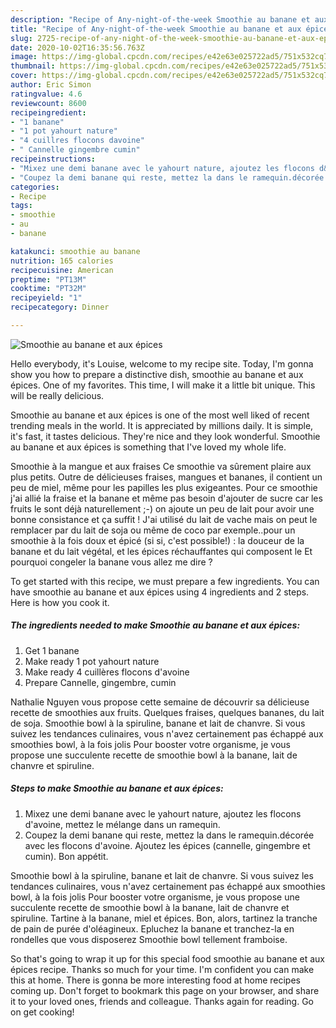 ```yaml
---
description: "Recipe of Any-night-of-the-week Smoothie au banane et aux épices"
title: "Recipe of Any-night-of-the-week Smoothie au banane et aux épices"
slug: 2725-recipe-of-any-night-of-the-week-smoothie-au-banane-et-aux-epices
date: 2020-10-02T16:35:56.763Z
image: https://img-global.cpcdn.com/recipes/e42e63e025722ad5/751x532cq70/smoothie-au-banane-et-aux-epices-photo-principale-de-la-recette.jpg
thumbnail: https://img-global.cpcdn.com/recipes/e42e63e025722ad5/751x532cq70/smoothie-au-banane-et-aux-epices-photo-principale-de-la-recette.jpg
cover: https://img-global.cpcdn.com/recipes/e42e63e025722ad5/751x532cq70/smoothie-au-banane-et-aux-epices-photo-principale-de-la-recette.jpg
author: Eric Simon
ratingvalue: 4.6
reviewcount: 8600
recipeingredient:
- "1 banane"
- "1 pot yahourt nature"
- "4 cuillres flocons davoine"
- " Cannelle gingembre cumin"
recipeinstructions:
- "Mixez une demi banane avec le yahourt nature, ajoutez les flocons d&#39;avoine, mettez le mélange dans un ramequin."
- "Coupez la demi banane qui reste, mettez la dans le ramequin.décorée avec les flocons d&#39;avoine. Ajoutez les épices (cannelle, gingembre et cumin). Bon appétit."
categories:
- Recipe
tags:
- smoothie
- au
- banane

katakunci: smoothie au banane 
nutrition: 165 calories
recipecuisine: American
preptime: "PT13M"
cooktime: "PT32M"
recipeyield: "1"
recipecategory: Dinner

---
```



![Smoothie au banane et aux épices](https://img-global.cpcdn.com/recipes/e42e63e025722ad5/751x532cq70/smoothie-au-banane-et-aux-epices-photo-principale-de-la-recette.jpg)

Hello everybody, it's Louise, welcome to my recipe site. Today, I'm gonna show you how to prepare a distinctive dish, smoothie au banane et aux épices. One of my favorites. This time, I will make it a little bit unique. This will be really delicious.

Smoothie au banane et aux épices is one of the most well liked of recent trending meals in the world. It is appreciated by millions daily. It is simple, it's fast, it tastes delicious. They're nice and they look wonderful. Smoothie au banane et aux épices is something that I've loved my whole life.

Smoothie à la mangue et aux fraises Ce smoothie va sûrement plaire aux plus petits. Outre de délicieuses fraises, mangues et bananes, il contient un peu de miel, même pour les papilles les plus exigeantes. Pour ce smoothie j&#39;ai allié la fraise et la banane et même pas besoin d&#39;ajouter de sucre car les fruits le sont déjà naturellement ;-) on ajoute un peu de lait pour avoir une bonne consistance et ça suffit ! J&#39;ai utilisé du lait de vache mais on peut le remplacer par du lait de soja ou même de coco par exemple..pour un smoothie à la fois doux et épicé (si si, c&#39;est possible!) : la douceur de la banane et du lait végétal, et les épices réchauffantes qui composent le Et pourquoi congeler la banane vous allez me dire ?


To get started with this recipe, we must prepare a few ingredients. You can have smoothie au banane et aux épices using 4 ingredients and 2 steps. Here is how you cook it.

<!--inarticleads1-->

##### The ingredients needed to make Smoothie au banane et aux épices:

1. Get 1 banane
1. Make ready 1 pot yahourt nature
1. Make ready 4 cuillères flocons d&#39;avoine
1. Prepare  Cannelle, gingembre, cumin


Nathalie Nguyen vous propose cette semaine de découvrir sa délicieuse recette de smoothies aux fruits. Quelques fraises, quelques bananes, du lait de soja. Smoothie bowl à la spiruline, banane et lait de chanvre. Si vous suivez les tendances culinaires, vous n&#39;avez certainement pas échappé aux smoothies bowl, à la fois jolis Pour booster votre organisme, je vous propose une succulente recette de smoothie bowl à la banane, lait de chanvre et spiruline. 

<!--inarticleads2-->

##### Steps to make Smoothie au banane et aux épices:

1. Mixez une demi banane avec le yahourt nature, ajoutez les flocons d&#39;avoine, mettez le mélange dans un ramequin.
1. Coupez la demi banane qui reste, mettez la dans le ramequin.décorée avec les flocons d&#39;avoine. Ajoutez les épices (cannelle, gingembre et cumin). Bon appétit.


Smoothie bowl à la spiruline, banane et lait de chanvre. Si vous suivez les tendances culinaires, vous n&#39;avez certainement pas échappé aux smoothies bowl, à la fois jolis Pour booster votre organisme, je vous propose une succulente recette de smoothie bowl à la banane, lait de chanvre et spiruline. Tartine à la banane, miel et épices. Bon, alors, tartinez la tranche de pain de purée d&#39;oléagineux. Epluchez la banane et tranchez-la en rondelles que vous disposerez Smoothie bowl tellement framboise. 

So that's going to wrap it up for this special food smoothie au banane et aux épices recipe. Thanks so much for your time. I'm confident you can make this at home. There is gonna be more interesting food at home recipes coming up. Don't forget to bookmark this page on your browser, and share it to your loved ones, friends and colleague. Thanks again for reading. Go on get cooking!
